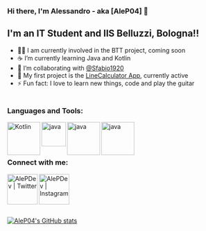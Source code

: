 ### Hi there, I'm Alessandro - aka [AleP04] 👋


## I'm an IT Student and IIS Belluzzi, Bologna!!

- 🏃‍♀️ I am currently involved in the BTT project, coming soon
-  ☕ I’m currently learning Java and Kotlin
- 👯 I’m collaborating with [@Sfabio1920](https://github.com/Sfabio1920)
- 🧮 My first project is the [LineCalculator App](https://github.com/AleP04/LineCalc), currently active
- ⚡ Fun fact: I love to learn new things, code and play the guitar

#

### Languages and Tools:

<img align="left" alt="Kotlin" width="76px" src="https://upload.wikimedia.org/wikipedia/commons/7/74/Kotlin_Icon.png" />

<img align="left" alt="java" width="56px" src="https://user-images.githubusercontent.com/71639745/128352131-f4ed0be7-fbde-493b-838a-35d57d112831.png" />

<img align="left" alt="java" width="76px" src="https://upload.wikimedia.org/wikipedia/commons/thumb/4/4b/Bash_Logo_Colored.svg/1200px-Bash_Logo_Colored.svg.png" />

<img align="left" alt="java" width="76px" src="https://upload.wikimedia.org/wikipedia/commons/a/af/Tux.png" />

<br />

###   ​


### Connect with me:

[<img align="left" alt="AlePDev | Twitter" width="70px" src="https://cdn.jsdelivr.net/npm/simple-icons@v3/icons/twitter.svg" />](https://twitter.com/AlePasqui04)
[<img align="left" alt="AlePDev | Instagram" width="70px" src="https://cdn.jsdelivr.net/npm/simple-icons@v3/icons/instagram.svg" />](https://www.instagram.com/pasqui.ale04/)

<br />

###   ​

#



[![AleP04's GitHub stats](https://github-readme-stats.vercel.app/api?username=AleP04&bg_color=30,e96443,904e95&title_color=fff&text_color=fff)](https://github.com/anuraghazra/github-readme-stats)

